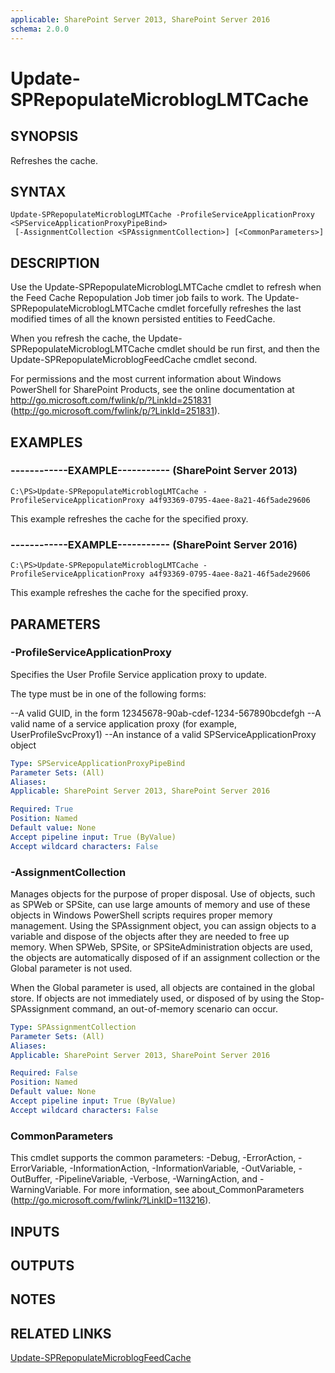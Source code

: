 ```yaml
---
applicable: SharePoint Server 2013, SharePoint Server 2016
schema: 2.0.0
---
```


# Update-SPRepopulateMicroblogLMTCache

## SYNOPSIS
Refreshes the cache.

## SYNTAX

```
Update-SPRepopulateMicroblogLMTCache -ProfileServiceApplicationProxy <SPServiceApplicationProxyPipeBind>
 [-AssignmentCollection <SPAssignmentCollection>] [<CommonParameters>]
```

## DESCRIPTION
Use the Update-SPRepopulateMicroblogLMTCache cmdlet to refresh when the Feed Cache Repopulation Job timer job fails to work.
The Update-SPRepopulateMicroblogLMTCache cmdlet forcefully refreshes the last modified times of all the known persisted entities to FeedCache.

When you refresh the cache, the Update-SPRepopulateMicroblogLMTCache cmdlet should be run first, and then the Update-SPRepopulateMicroblogFeedCache cmdlet second.

For permissions and the most current information about Windows PowerShell for SharePoint Products, see the online documentation at http://go.microsoft.com/fwlink/p/?LinkId=251831 (http://go.microsoft.com/fwlink/p/?LinkId=251831).

## EXAMPLES

### ------------EXAMPLE----------- (SharePoint Server 2013)
```
C:\PS>Update-SPRepopulateMicroblogLMTCache -ProfileServiceApplicationProxy a4f93369-0795-4aee-8a21-46f5ade29606
```

This example refreshes the cache for the specified proxy.

### ------------EXAMPLE----------- (SharePoint Server 2016)
```
C:\PS>Update-SPRepopulateMicroblogLMTCache -ProfileServiceApplicationProxy a4f93369-0795-4aee-8a21-46f5ade29606
```

This example refreshes the cache for the specified proxy.

## PARAMETERS

### -ProfileServiceApplicationProxy
Specifies the User Profile Service application proxy to update.

The type must be in one of the following forms:

--A valid GUID, in the form 12345678-90ab-cdef-1234-567890bcdefgh
--A valid name of a service application proxy (for example, UserProfileSvcProxy1)
--An instance of a valid SPServiceApplicationProxy object

```yaml
Type: SPServiceApplicationProxyPipeBind
Parameter Sets: (All)
Aliases: 
Applicable: SharePoint Server 2013, SharePoint Server 2016

Required: True
Position: Named
Default value: None
Accept pipeline input: True (ByValue)
Accept wildcard characters: False
```

### -AssignmentCollection
Manages objects for the purpose of proper disposal.
Use of objects, such as SPWeb or SPSite, can use large amounts of memory and use of these objects in Windows PowerShell scripts requires proper memory management.
Using the SPAssignment object, you can assign objects to a variable and dispose of the objects after they are needed to free up memory.
When SPWeb, SPSite, or SPSiteAdministration objects are used, the objects are automatically disposed of if an assignment collection or the Global parameter is not used.

When the Global parameter is used, all objects are contained in the global store.
If objects are not immediately used, or disposed of by using the Stop-SPAssignment command, an out-of-memory scenario can occur.

```yaml
Type: SPAssignmentCollection
Parameter Sets: (All)
Aliases: 
Applicable: SharePoint Server 2013, SharePoint Server 2016

Required: False
Position: Named
Default value: None
Accept pipeline input: True (ByValue)
Accept wildcard characters: False
```

### CommonParameters
This cmdlet supports the common parameters: -Debug, -ErrorAction, -ErrorVariable, -InformationAction, -InformationVariable, -OutVariable, -OutBuffer, -PipelineVariable, -Verbose, -WarningAction, and -WarningVariable. For more information, see about_CommonParameters (http://go.microsoft.com/fwlink/?LinkID=113216).

## INPUTS

## OUTPUTS

## NOTES

## RELATED LINKS

[Update-SPRepopulateMicroblogFeedCache]()

